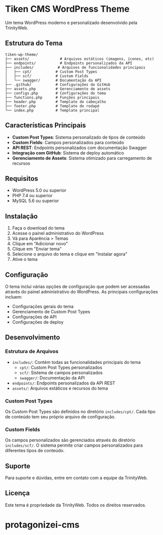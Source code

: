 # Tiken CMS WordPress Theme

Um tema WordPress moderno e personalizado desenvolvido pela TrinityWeb.

## Estrutura do Tema

```
tiken-wp-theme/
├── assets/              # Arquivos estáticos (imagens, ícones, etc)
├── endpoints/           # Endpoints personalizados da API
├── includes/           # Arquivos de funcionalidades principais
│   ├── cpt/           # Custom Post Types
│   ├── scf/           # Custom Fields
│   └── swagger/       # Documentação da API
├── .github/           # Configurações do GitHub
├── assets.php         # Gerenciamento de assets
├── configs.php        # Configurações do tema
├── functions.php      # Funções principais
├── header.php         # Template do cabeçalho
├── footer.php         # Template do rodapé
└── index.php          # Template principal
```

## Características Principais

- **Custom Post Types**: Sistema personalizado de tipos de conteúdo
- **Custom Fields**: Campos personalizados para conteúdo
- **API REST**: Endpoints personalizados com documentação Swagger
- **Integração com GitHub**: Sistema de deploy automático
- **Gerenciamento de Assets**: Sistema otimizado para carregamento de recursos

## Requisitos

- WordPress 5.0 ou superior
- PHP 7.4 ou superior
- MySQL 5.6 ou superior

## Instalação

1. Faça o download do tema
2. Acesse o painel administrativo do WordPress
3. Vá para Aparência > Temas
4. Clique em "Adicionar novo"
5. Clique em "Enviar tema"
6. Selecione o arquivo do tema e clique em "Instalar agora"
7. Ative o tema

## Configuração

O tema inclui várias opções de configuração que podem ser acessadas através do painel administrativo do WordPress. As principais configurações incluem:

- Configurações gerais do tema
- Gerenciamento de Custom Post Types
- Configurações de API
- Configurações de deploy

## Desenvolvimento

### Estrutura de Arquivos

- `includes/`: Contém todas as funcionalidades principais do tema
  - `cpt/`: Custom Post Types personalizados
  - `scf/`: Sistema de campos personalizados
  - `swagger/`: Documentação da API
- `endpoints/`: Endpoints personalizados da API REST
- `assets/`: Arquivos estáticos e recursos do tema

### Custom Post Types

Os Custom Post Types são definidos no diretório `includes/cpt/`. Cada tipo de conteúdo tem seu próprio arquivo de configuração.

### Custom Fields

Os campos personalizados são gerenciados através do diretório `includes/scf/`. O sistema permite criar campos personalizados para diferentes tipos de conteúdo.

## Suporte

Para suporte e dúvidas, entre em contato com a equipe da TrinityWeb.

## Licença

Este tema é propriedade da TrinityWeb. Todos os direitos reservados.
# protagonizei-cms
